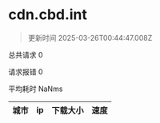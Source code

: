 
  # cdn.cbd.int

  > 更新时间 2025-03-26T00:44:47.008Z
  
  总共请求 0

  请求报错 0

  平均耗时 NaNms

|城市|ip|下载大小|速度|
|-----|----------|---|---|

  
